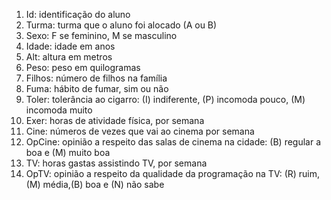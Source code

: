 1. Id: identificação do aluno
2. Turma: turma que o aluno foi alocado (A ou B)
3. Sexo: F se feminino, M se masculino
4. Idade: idade em anos
5. Alt: altura em metros
6. Peso: peso em quilogramas
7. Filhos: número de filhos na família
8. Fuma: hábito de fumar, sim ou não
9. Toler: tolerância ao cigarro: (I) indiferente, (P) incomoda pouco, (M) incomoda muito
10. Exer: horas de atividade física, por semana
11. Cine: números de vezes que vai ao cinema por semana
12. OpCine: opinião a respeito das salas de cinema na cidade: (B) regular a boa e (M) muito boa
13. TV: horas gastas assistindo TV, por semana
14. OpTV: opinião a respeito da qualidade da programação na TV: (R) ruim, (M) média,(B) boa e (N) não sabe